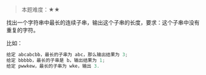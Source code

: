 > 本题难度：★★

找出一个字符串中最长的连续子串，输出这个子串的长度，要求：这个子串中没有重复的字符。

比如：

```js
给定 abcabcbb，最长的子串为 abc，那么输出结果为 3;
给定 bbbbb，最长的子串是 b，输出结果为 1;
给定 pwwkew，最长的子串为 wke，输出 3.
```
